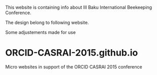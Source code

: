
This website is containing info about  III Baku International Beekeeping Conference.

The design belong to following website.

Some adjustements made for use




# ORCID-CASRAI-2015.github.io
Micro websites in support of the ORCID CASRAI 2015 conference

